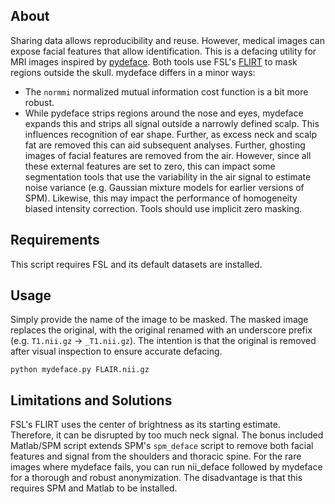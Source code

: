 ## About

Sharing data allows reproducibility and reuse. However, medical images can expose facial features that allow identification. This is a defacing utility for MRI images inspired by [pydeface](https://github.com/poldracklab/pydeface). Both tools use FSL's [FLIRT](https://fsl.fmrib.ox.ac.uk/fsl/fslwiki/FLIRT) to mask regions outside the skull. mydeface differs in a minor ways:

  - The `normmi` normalized mutual information cost function is a bit more robust.
  - While pydeface strips regions around the nose and eyes, mydeface expands this and strips all signal outside a narrowly defined scalp. This influences recognition of ear shape. Further, as excess neck and scalp fat are removed this can aid subsequent analyses. Further, ghosting images of facial features are removed from the air. However, since all these external features are set to zero, this can impact some segmentation tools that use the variability in the air signal to estimate noise variance (e.g. Gaussian mixture models for earlier versions of SPM). Likewise, this may impact the performance of homogeneity biased intensity correction. Tools should use implicit zero masking.

## Requirements

This script requires FSL and its default datasets are installed.

## Usage

Simply provide the name of the image to be masked. The masked image replaces the original, with the original renamed with an underscore prefix (e.g. `T1.nii.gz` -> `_T1.nii.gz`). The intention is that the original is removed after visual inspection to ensure accurate defacing.

```
python mydeface.py FLAIR.nii.gz
```

## Limitations and Solutions

FSL's FLIRT uses the center of brightness as its starting estimate. Therefore, it can be disrupted by too much neck signal. The bonus included Matlab/SPM script extends SPM's `spm_deface` script to remove both facial features and signal from the shoulders and thoracic spine. For the rare images where mydeface fails, you can run nii_deface followed by mydeface for a thorough and robust anonymization. The disadvantage is that this requires SPM and Matlab to be installed.